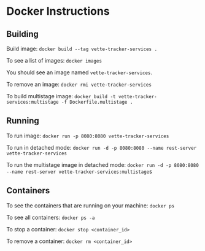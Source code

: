 # Docker Instructions

## Building

Build image:
`docker build --tag vette-tracker-services .`

To see a list of images:
`docker images`

You should see an image named `vette-tracker-services`.

To remove an image:
`docker rmi vette-tracker-services`

To build multistage image:
`docker build -t vette-tracker-services:multistage -f Dockerfile.multistage .`

## Running

To run image:
`docker run -p 8080:8080 vette-tracker-services`

To run in detached mode:
`docker run -d -p 8080:8080 --name rest-server vette-tracker-services`

To run the multistage image in detached mode:
`docker run -d -p 8080:8080 --name rest-server vette-tracker-services:multistage`s

## Containers

To see the containers that are running on your machine:
`docker ps`

To see all containers:
`docker ps -a`

To stop a container:
`docker stop <container_id>`

To remove a container:
`docker rm <container_id>`
